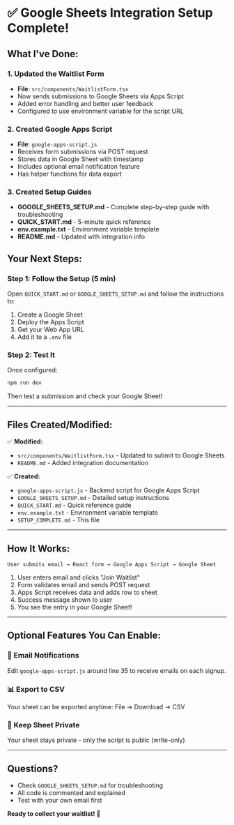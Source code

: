 # ✅ Google Sheets Integration Setup Complete!

## What I've Done:

### 1. Updated the Waitlist Form
- **File**: `src/components/WaitlistForm.tsx`
- Now sends submissions to Google Sheets via Apps Script
- Added error handling and better user feedback
- Configured to use environment variable for the script URL

### 2. Created Google Apps Script
- **File**: `google-apps-script.js`
- Receives form submissions via POST request
- Stores data in Google Sheet with timestamp
- Includes optional email notification feature
- Has helper functions for data export

### 3. Created Setup Guides
- **GOOGLE_SHEETS_SETUP.md** - Complete step-by-step guide with troubleshooting
- **QUICK_START.md** - 5-minute quick reference
- **env.example.txt** - Environment variable template
- **README.md** - Updated with integration info

## Your Next Steps:

### Step 1: Follow the Setup (5 min)
Open `QUICK_START.md` or `GOOGLE_SHEETS_SETUP.md` and follow the instructions to:
1. Create a Google Sheet
2. Deploy the Apps Script
3. Get your Web App URL
4. Add it to a `.env` file

### Step 2: Test It
Once configured:
```bash
npm run dev
```
Then test a submission and check your Google Sheet!

---

## Files Created/Modified:

✅ **Modified:**
- `src/components/WaitlistForm.tsx` - Updated to submit to Google Sheets
- `README.md` - Added integration documentation

✅ **Created:**
- `google-apps-script.js` - Backend script for Google Apps Script
- `GOOGLE_SHEETS_SETUP.md` - Detailed setup instructions
- `QUICK_START.md` - Quick reference guide
- `env.example.txt` - Environment variable template
- `SETUP_COMPLETE.md` - This file

---

## How It Works:

```
User submits email → React form → Google Apps Script → Google Sheet
```

1. User enters email and clicks "Join Waitlist"
2. Form validates email and sends POST request
3. Apps Script receives data and adds row to sheet
4. Success message shown to user
5. You see the entry in your Google Sheet!

---

## Optional Features You Can Enable:

### 📧 Email Notifications
Edit `google-apps-script.js` around line 35 to receive emails on each signup.

### 📊 Export to CSV
Your sheet can be exported anytime: File → Download → CSV

### 🔐 Keep Sheet Private
Your sheet stays private - only the script is public (write-only)

---

## Questions?

- Check `GOOGLE_SHEETS_SETUP.md` for troubleshooting
- All code is commented and explained
- Test with your own email first

**Ready to collect your waitlist! 🚀**

